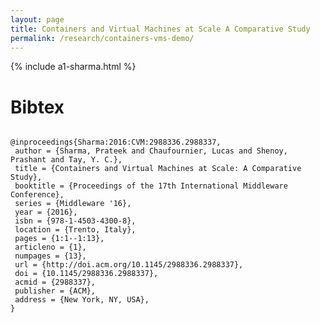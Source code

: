 ```yaml
---
layout: page
title: Containers and Virtual Machines at Scale A Comparative Study
permalink: /research/containers-vms-demo/
---
```



{% include a1-sharma.html  %}


# Bibtex

<pre><code>
@inproceedings{Sharma:2016:CVM:2988336.2988337,
 author = {Sharma, Prateek and Chaufournier, Lucas and Shenoy, Prashant and Tay, Y. C.},
 title = {Containers and Virtual Machines at Scale: A Comparative Study},
 booktitle = {Proceedings of the 17th International Middleware Conference},
 series = {Middleware '16},
 year = {2016},
 isbn = {978-1-4503-4300-8},
 location = {Trento, Italy},
 pages = {1:1--1:13},
 articleno = {1},
 numpages = {13},
 url = {http://doi.acm.org/10.1145/2988336.2988337},
 doi = {10.1145/2988336.2988337},
 acmid = {2988337},
 publisher = {ACM},
 address = {New York, NY, USA},
} 
</code></pre>


